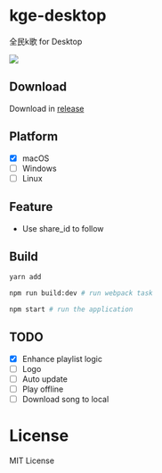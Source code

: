 # kge-desktop

全民k歌 for Desktop

![](https://cloud.githubusercontent.com/assets/914329/24034646/1f92b658-0b2d-11e7-8dd5-2803b36fe3cf.png)

## Download

Download in [release](https://github.com/djyde/kge-desktop/releases)

## Platform

- [x] macOS
- [ ] Windows
- [ ] Linux

## Feature

- Use share_id to follow

## Build

```bash
yarn add

npm run build:dev # run webpack task

npm start # run the application
```

## TODO

- [x] Enhance playlist logic
- [ ] Logo
- [ ] Auto update
- [ ] Play offline
- [ ] Download song to local

# License

MIT License